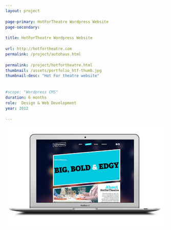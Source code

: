 ```yaml
---
layout: project

page-primary: HotForTheatre Wordpress Website
page-secondary:

title: HotForTheatre Wordpress Website

url: http://hotfortheatre.com
permalink: /project/autohaus.html

permalink: /project/hotfortheatre.html
thumbnail: /assets/portfolio_htf-thumb.jpg
thumbnail-desc: "Hot For theatre website"


#scope: "Wordpress CMS"
duration: 6 months
role:  Design & Web Development
year: 2012

---
```



<img src="/assets/portfolio_htf_macbook.png" alt="">
